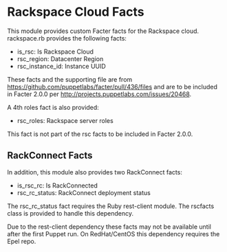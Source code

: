Rackspace Cloud Facts
=====================

This module provides custom Facter facts for the Rackspace cloud.
rackspace.rb provides the following facts:

* is_rsc: Is Rackspace Cloud
* rsc_region: Datacenter Region
* rsc_instance_id: Instance UUID

These facts and the supporting file are from https://github.com/puppetlabs/facter/pull/436/files
and are to be included in Facter 2.0.0 per http://projects.puppetlabs.com/issues/20468.

A 4th roles fact is also provided:
* rsc_roles: Rackspace server roles

This fact is not part of the rsc facts to be included in Facter 2.0.0.

RackConnect Facts
-----------------

In addition, this module also provides two RackConnect facts:

* is_rsc_rc: Is RackConnected
* rsc_rc_status: RackConnect deployment status

The rsc_rc_status fact requires the Ruby rest-client module.
The rscfacts class is provided to handle this dependency.

Due to the rest-client dependency these facts may not be available until after the first Puppet run.
On RedHat/CentOS this dependency requires the Epel repo.
